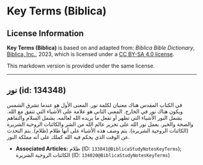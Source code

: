 # Key Terms (Biblica)

## License Information

**Key Terms (Biblica)** is based on and adapted from: _Biblica Bible Dictionary_, [Biblica, Inc.](https://www.biblica.com/), 2023, which is licensed under a [CC BY-SA 4.0 license](https://creativecommons.org/licenses/by-sa/4.0/legalcode.en).

This markdown version is provided under the same license.



--------------------------------

## نور (id: 134348)

في الكتاب المقدس هناك معنيان لكلمة نور. المعنى الأول هو عندما تشرق الشمس ويكون هناك نور في الخارج. المعنى الثاني هو علامة على الأشياء التي تتفق مع الله. يشمل النور الأشياء التي تظهر أو تفعل ما يريده الله لعالمه. يشمل السلام والتفاهم والصحة والخير. يعمل نور الله على تحرير عالم الله من الشر والكائنات الروحية الشريرة (الكائنات الروحية الشريرة). يتم وصف هذه الأشياء على أنها ظلام (ظلام). يتم التحدث عن الوقت الذي يحكم فيه الله كملك على أنه مملكة النور.

* **Associated Articles:** ظلام (ID: `133841@BiblicaStudyNotesKeyTerms`); الكائنات الروحية الشريرة (ID: `134020@BiblicaStudyNotesKeyTerms`)

